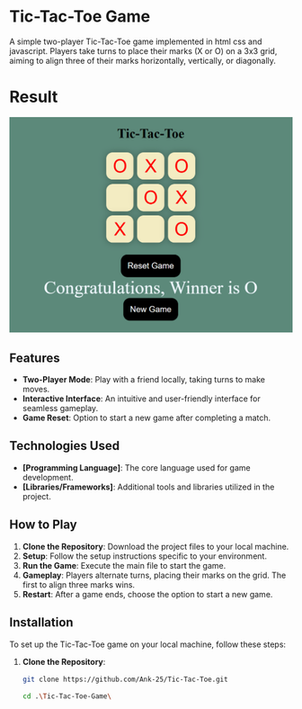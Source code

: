 
# Tic-Tac-Toe Game

A simple two-player Tic-Tac-Toe game implemented in html css and javascript. Players take turns to place their marks (X or O) on a 3x3 grid, aiming to align three of their marks horizontally, vertically, or diagonally.

# Result
![](image.png)

## Features

- **Two-Player Mode**: Play with a friend locally, taking turns to make moves.
- **Interactive Interface**: An intuitive and user-friendly interface for seamless gameplay.
- **Game Reset**: Option to start a new game after completing a match.

## Technologies Used

- **[Programming Language]**: The core language used for game development.
- **[Libraries/Frameworks]**: Additional tools and libraries utilized in the project.

## How to Play

1. **Clone the Repository**: Download the project files to your local machine.
2. **Setup**: Follow the setup instructions specific to your environment.
3. **Run the Game**: Execute the main file to start the game.
4. **Gameplay**: Players alternate turns, placing their marks on the grid. The first to align three marks wins.
5. **Restart**: After a game ends, choose the option to start a new game.

## Installation

To set up the Tic-Tac-Toe game on your local machine, follow these steps:

1. **Clone the Repository**:
   ```bash
   git clone https://github.com/Ank-25/Tic-Tac-Toe.git
   ```

   ```bash
   cd .\Tic-Tac-Toe-Game\